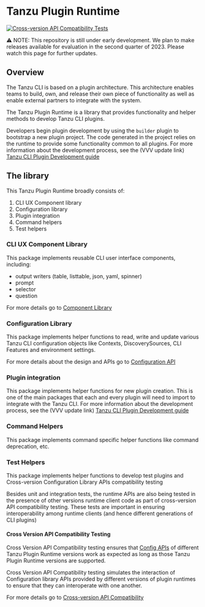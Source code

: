 # Tanzu Plugin Runtime

[![Cross-version API Compatibility Tests](https://github.com/vmware-tanzu/tanzu-plugin-runtime/actions/workflows/compatibility_tests.yaml/badge.svg?event=push)](https://github.com/vmware-tanzu/tanzu-plugin-runtime/actions/workflows/compatibility_tests.yaml?query=event:push+branch:main)

:warning: NOTE: This repository is still under early development. We plan to
make releases available for evaluation in the second quarter of 2023.  Please
watch this page for further updates.

## Overview

The Tanzu CLI is based on a plugin architecture. This architecture enables
teams to build, own, and release their own piece of functionality as well as
enable external partners to integrate with the system.

The Tanzu Plugin Runtime is a library that provides functionality and helper
methods to develop Tanzu CLI plugins.

Developers begin plugin development by using the `builder` plugin to bootstrap
a new plugin project. The code generated in the project relies on the runtime
to provide some functionality common to all plugins. For more information about
the development process, see the (VVV update link) [Tanzu CLI Plugin Development guide](https://github.com/vuil/tanzu-cli/blob/docs-draft/docs/dev/main.md)

## The library

This Tanzu Plugin Runtime broadly consists of:

1. CLI UX Component library
2. Configuration library
3. Plugin integration
4. Command helpers
5. Test helpers

### CLI UX Component Library

This package implements reusable CLI user interface components, including:

- output writers (table, listtable, json, yaml, spinner)
- prompt
- selector
- question

For more details go to [Component Library](component/README.md)

### Configuration Library

This package implements helper functions to read, write and update various
Tanzu CLI configuration objects like Contexts, DiscoverySources, CLI
Features and environment settings.

For more details about the design and APIs go to [Configuration API](docs/config.md)

### Plugin integration

This package implements helper functions for new plugin creation. This is one
of the main packages that each and every plugin will need to import to
integrate with the Tanzu CLI. For more information about
the development process, see the (VVV update link) [Tanzu CLI Plugin Development guide](https://github.com/vuil/tanzu-cli/blob/docs-draft/docs/dev/main.md)

### Command Helpers

This package implements command specific helper functions like command deprecation, etc.

### Test Helpers

This package implements helper functions to develop test plugins and Cross-version Configuration Library APIs compatibility testing

Besides unit and integration tests, the runtime APIs are also being tested
in the presence of other versions runtime client code as part of cross-version API compatibility testing.
These tests are important in ensuring interoperability among runtime clients (and hence
different generations of CLI plugins)

#### Cross Version API Compatibility Testing

Cross Version API Compatibility testing ensures that [Config
APIs](docs/config.md) of different Tanzu Plugin Runtime versions work as
expected as long as those Tanzu Plugin Runtime versions are supported.

Cross Version API Compatibility testing simulates the interaction of Configuration library APIs
provided by different versions of plugin runtimes to ensure that they can
interoperate with one another.

For more details go to [Cross-version API Compatibility](test/compatibility/docs/cross-version-api-compatibility.md)
